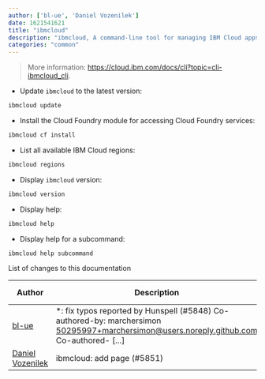 ```yaml
---
author: ['bl-ue', 'Daniel Vozenilek']
date: 1621541621
title: "ibmcloud"
description: "ibmcloud, A command-line tool for managing IBM Cloud apps and services."
categories: "common"
---
```

> More information: <https://cloud.ibm.com/docs/cli?topic=cli-ibmcloud_cli>.

- Update `ibmcloud` to the latest version:

```bash
ibmcloud update
```

- Install the Cloud Foundry module for accessing Cloud Foundry services:

```bash
ibmcloud cf install
```

- List all available IBM Cloud regions:

```bash
ibmcloud regions
```

- Display `ibmcloud` version:

```bash
ibmcloud version
```

- Display help:

```bash
ibmcloud help
```

- Display help for a subcommand:

```bash
ibmcloud help subcommand
```
List of changes to this documentation


Author | Description | ISO 8601 Date | GitHub link
------|-----|-----|-----
[bl-ue](mailto:54780737+bl-ue@users.noreply.github.com) | *: fix typos reported by Hunspell (#5848) Co-authored-by: marchersimon <50295997+marchersimon@users.noreply.github.com> Co-authored- [...] | 2021-05-20T22:13:41 | [8ebd171d6f00](https://github.com/tldr-pages/tldr/commit/8ebd171d6f001698709fefc02b1fd5cc9f3a99c4)
[Daniel Vozenilek](mailto:vozendan@gmail.com) | ibmcloud: add page (#5851) | 2021-04-28T19:31:06 | [eda10ff2d7e0](https://github.com/tldr-pages/tldr/commit/eda10ff2d7e0fc922b0ae837cf2b93108e7e7e1f)

